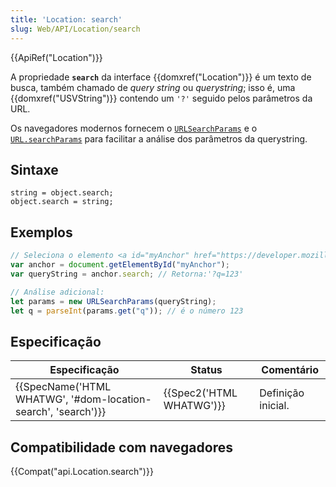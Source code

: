 ```yaml
---
title: 'Location: search'
slug: Web/API/Location/search
---
```

{{ApiRef("Location")}}

A propriedade **`search`** da interface {{domxref("Location")}} é um texto de busca, também chamado de _query string_ ou _querystring_; isso é, uma {{domxref("USVString")}} contendo um `'?'` seguido pelos parâmetros da URL.

Os navegadores modernos fornecem o [`URLSearchParams`](/pt-BR/docs/Web/API/URLSearchParams/get#Examples) e o [`URL.searchParams`](/pt-BR/docs/Web/API/URL/searchParams#Examples) para facilitar a análise dos parâmetros da querystring.

## Sintaxe

```
string = object.search;
object.search = string;
```

## Exemplos

```js
// Seleciona o elemento <a id="myAnchor" href="https://developer.mozilla.org/pt-BR/docs/Location.search?q=123">
var anchor = document.getElementById("myAnchor");
var queryString = anchor.search; // Retorna:'?q=123'

// Análise adicional:
let params = new URLSearchParams(queryString);
let q = parseInt(params.get("q")); // é o número 123
```

## Especificação

| Especificação                                                                    | Status                           | Comentário         |
| -------------------------------------------------------------------------------- | -------------------------------- | ------------------ |
| {{SpecName('HTML WHATWG', '#dom-location-search', 'search')}} | {{Spec2('HTML WHATWG')}} | Definição inicial. |

## Compatibilidade com navegadores

{{Compat("api.Location.search")}}
